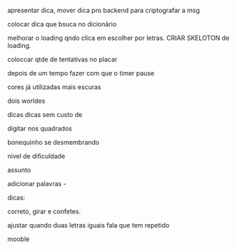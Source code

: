apresentar dica, mover dica pro backend para criptografar a msg

colocar dica que bsuca no dicionário

melhorar o loading qndo clica em escolher por letras.
CRIAR SKELOTON de loading.

coloccar qtde de tentativas no placar


depois de um tempo fazer com que o timer pause

cores já utilizadas mais escuras

dois worldes

dicas
dicas sem custo de

digitar nos quadrados


bonequinho se desmembrando

nivel de dificuldade

assunto

adicionar palavras - 

dicas:

correto, girar e confetes.

ajustar quando duas letras iguais fala que tem repetido






mooble
